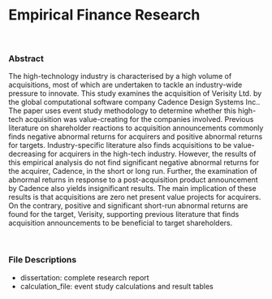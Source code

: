 # Empirical Finance Research
<br/>

### Abstract

The high-technology industry is characterised by a high volume of acquisitions, most of which are undertaken to tackle an industry-wide pressure to innovate. This study examines the acquisition of Verisity Ltd. by the global computational software company Cadence Design Systems Inc.. The paper uses event study methodology to determine whether this high-tech acquisition was value-creating for the companies involved. Previous literature on shareholder reactions to acquisition announcements commonly finds negative abnormal returns for acquirers and positive abnormal returns for targets. Industry-specific literature also finds acquisitions
to be value-decreasing for acquirers in the high-tech industry. However, the results of this empirical analysis do not find significant negative abnormal returns for the acquirer, Cadence, in the short or long run. Further, the examination of abnormal returns in response to a post-acquisition
product announcement by Cadence also yields insignificant results. The main implication of these results is that acquisitions are zero net present value projects for acquirers. On the contrary, positive and significant short-run abnormal returns are found for the target, Verisity, supporting previous literature that finds acquisition announcements to be beneficial to target shareholders.

<br />

### File Descriptions

- dissertation: complete research report
- calculation_file: event study calculations and result tables
